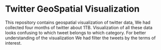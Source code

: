 # Twitter GeoSpatial Visualization
 This repository contains geospatial visualization of twitter data, We had collected four months of twitter about 1TB. Visualization of all these data looks confusing to which tweet belongs to which category. For better understanding of the visualization We had filter the tweets by the terms of interest. 

